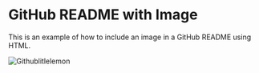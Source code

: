 <!DOCTYPE html>
<html>
<head>
  <title>Little Lemon App</title>
</head>
<body>

<h1>GitHub README with Image</h1>
<p>This is an example of how to include an image in a GitHub README using HTML.</p>

<!-- Menampilkan gambar dari path re![Githublitlelemon](https://github.com/Septianadwi/littlelemonapp/assets/107457070/1518bb78-e44f-4f9e-a696-8c7d7c478d9f)
latif di repositori -->
![Githublitlelemon](https://github.com/Septianadwi/littlelemonapp/assets/107457070/ce7ce327-3d8f-4ffc-89f8-d0035eae5cad)

</body>
</html>
